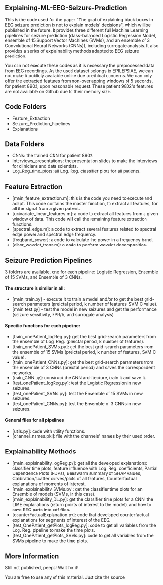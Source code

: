 ## Explaining-ML-EEG-Seizure-Prediction
This is the code used for the paper "The goal of explaining black boxes in EEG seizure prediction is not to explain models’ decisions", which will be published in the future. It provides three different full Machine Learning pipelines for seizure prediction (class-balanced Logistic Regression Model, ensemble of 15 Support Vector Machines (SVMs), and an ensemble of 3 Convolutional Neural Networks (CNNs)), including surrogate analysis. It also provides a series of explainability methods adapted to EEG seizure prediction.

You can not execute these codes as it is necessary the preprocessed data from EEG recordings. As the used dataset belongs to EPILEPSIAE, we can not make it publicly available online due to ethical concerns. We can only offer the extracted features from non-overlapping windows of 5 seconds, for patient 8902, upon reasonable request. These patient 9802's features are not available on Github due to their memory size.

## Code Folders
- Feature_Extraction
- Seizure_Prediction_Pipelines
- Explanations

## Data Folders
- CNNs: the trained CNN for patient 8902.
- Interviews_presentations: the presentation slides to make the interviews for clinicians and data scientists.
- Log_Reg_time_plots: all Log. Reg. classifier plots for all patients.

## Feature Extraction
- [main_feature_extraction.m]: this is the code you need to execute and adapt. This code contains the master function, to extract all features, for all the signal from a given patient.
- [univariate_linear_features.m]: a code to extract all features from a given window of data. This code will call the remaining feature extraction functions.
- [spectral_edge.m]: a code to extract several features related to spectral edge power and spectral edge frequency.
- [freqband_power]: a code to calculate the power in a frequency band.
- [discr_wavelet_trans.m]: a code to perform wavelet decomposition.

## Seizure Prediction Pipelines
3 folders are available, one for each pipeline: Logistic Regression, Ensemble of 15 SVMs, and Ensemble of 3 CNNs.
#### The structure is similar in all:
- [main_train.py] - execute it to train a model and/or to get the best grid-search parameters (preictal period, k number of features, SVM C value).
- [main test.py] - test the model in new seizures and get the performance (seizure sensitivity, FPR/h, and surrogate analysis)

#### Specific functions for each pipeline:
- [train_onePatient_logReg.py]: get the best grid-search parameters from the ensemble of Log. Reg. (preictal period, k number of features).
- [train_onePatient_SVMs.py]: get the best grid-search parameters from the ensemble of 15 SVMs (preictal period, k number of features, SVM C value).
- [train_onePatient_CNNs.py]: get the best grid-search parameters from the ensemble of 3 CNNs (preictal period) and saves the correspondent networks.
- [train_CNN.py]: construct the CNN architecture, train it and save it.
- [test_onePatient_logReg.py]: test the Logistic Regression in new seizures.
- [test_onePatient_SVMs.py]: test the Ensemble of 15 SVMs in new seizures.
- [test_onePatient_CNNs.py]: test the Ensemble of 3 CNNs in new seizures.

#### General files for all pipelines
- [utils.py]: code with utility functions.
- [channel_names.pkl]: file with the channels' names by their used order.

## Explainability Methods

- [main_explainability_logReg.py]: get all the developed explanations: classifier time plots, feature influence with Log. Reg. coefficients, Partial Dependence Plots (PDPs), Beeswarm summary of SHAP values, Calibration/scatter curves/plots of all features, Counterfactual explanations of moments of interest.
- [main_explainability_SVMs.py]: get the classifier time plots for an Ensemble of models (SVMs, in this case). 
- [main_explainability_DL.py]: get the classifier time plots for a CNN, the LIME explanations (return points of interest to the model), and how to save EEG parts into edf files.
- [counterFactualExplanation.py]: code that developed counterfactual explanations for segments of interest of the EEG.
- [test_OnePatient_getPlots_logReg.py]:  code to get all variables from the Log. Reg. pipeline to make the time plots.
- [test_OnePatient_getPlots_SVMs.py]: code to get all variables from the SVMs pipeline to make the time plots.


## More Information
Still not published, peeps! Wait for it!


You are free to use any of this material. Just cite the source
